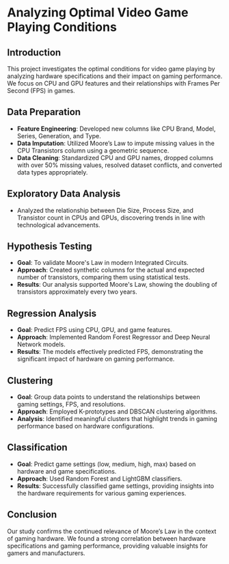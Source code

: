 # Analyzing Optimal Video Game Playing Conditions

## Introduction
This project investigates the optimal conditions for video game playing by analyzing hardware specifications and their impact on gaming performance. We focus on CPU and GPU features and their relationships with Frames Per Second (FPS) in games.

## Data Preparation
- **Feature Engineering**: Developed new columns like CPU Brand, Model, Series, Generation, and Type.
- **Data Imputation**: Utilized Moore’s Law to impute missing values in the CPU Transistors column using a geometric sequence.
- **Data Cleaning**: Standardized CPU and GPU names, dropped columns with over 50% missing values, resolved dataset conflicts, and converted data types appropriately.

## Exploratory Data Analysis
- Analyzed the relationship between Die Size, Process Size, and Transistor count in CPUs and GPUs, discovering trends in line with technological advancements.

## Hypothesis Testing
- **Goal**: To validate Moore's Law in modern Integrated Circuits.
- **Approach**: Created synthetic columns for the actual and expected number of transistors, comparing them using statistical tests.
- **Results**: Our analysis supported Moore's Law, showing the doubling of transistors approximately every two years.

## Regression Analysis
- **Goal**: Predict FPS using CPU, GPU, and game features.
- **Approach**: Implemented Random Forest Regressor and Deep Neural Network models.
- **Results**: The models effectively predicted FPS, demonstrating the significant impact of hardware on gaming performance.

## Clustering
- **Goal**: Group data points to understand the relationships between gaming settings, FPS, and resolutions.
- **Approach**: Employed K-prototypes and DBSCAN clustering algorithms.
- **Analysis**: Identified meaningful clusters that highlight trends in gaming performance based on hardware configurations.

## Classification
- **Goal**: Predict game settings (low, medium, high, max) based on hardware and game specifications.
- **Approach**: Used Random Forest and LightGBM classifiers.
- **Results**: Successfully classified game settings, providing insights into the hardware requirements for various gaming experiences.

## Conclusion
Our study confirms the continued relevance of Moore’s Law in the context of gaming hardware. We found a strong correlation between hardware specifications and gaming performance, providing valuable insights for gamers and manufacturers.
